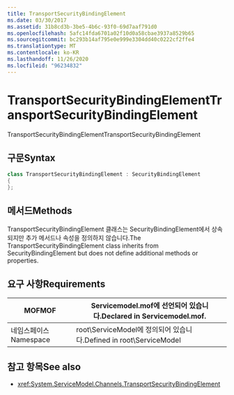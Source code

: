 ```yaml
---
title: TransportSecurityBindingElement
ms.date: 03/30/2017
ms.assetid: 31b8cd3b-3be5-4b6c-93f0-69d7aaf791d0
ms.openlocfilehash: 5afc14fda6701a02f10d0a58cbae3937a8529b65
ms.sourcegitcommit: bc293b14af795e0e999e3304dd40c0222cf2ffe4
ms.translationtype: MT
ms.contentlocale: ko-KR
ms.lasthandoff: 11/26/2020
ms.locfileid: "96234832"
---
```

# <a name="transportsecuritybindingelement"></a><span data-ttu-id="368a3-102">TransportSecurityBindingElement</span><span class="sxs-lookup"><span data-stu-id="368a3-102">TransportSecurityBindingElement</span></span>

<span data-ttu-id="368a3-103">TransportSecurityBindingElement</span><span class="sxs-lookup"><span data-stu-id="368a3-103">TransportSecurityBindingElement</span></span>  
  
## <a name="syntax"></a><span data-ttu-id="368a3-104">구문</span><span class="sxs-lookup"><span data-stu-id="368a3-104">Syntax</span></span>  
  
```csharp
class TransportSecurityBindingElement : SecurityBindingElement  
{  
};  
```  
  
## <a name="methods"></a><span data-ttu-id="368a3-105">메서드</span><span class="sxs-lookup"><span data-stu-id="368a3-105">Methods</span></span>  

 <span data-ttu-id="368a3-106">TransportSecurityBindingElement 클래스는 SecurityBindingElement에서 상속되지만 추가 메서드나 속성을 정의하지 않습니다.</span><span class="sxs-lookup"><span data-stu-id="368a3-106">The TransportSecurityBindingElement class inherits from SecurityBindingElement but does not define additional methods or properties.</span></span>  
  
## <a name="requirements"></a><span data-ttu-id="368a3-107">요구 사항</span><span class="sxs-lookup"><span data-stu-id="368a3-107">Requirements</span></span>  
  
|<span data-ttu-id="368a3-108">MOF</span><span class="sxs-lookup"><span data-stu-id="368a3-108">MOF</span></span>|<span data-ttu-id="368a3-109">Servicemodel.mof에 선언되어 있습니다.</span><span class="sxs-lookup"><span data-stu-id="368a3-109">Declared in Servicemodel.mof.</span></span>|  
|---------|-----------------------------------|  
|<span data-ttu-id="368a3-110">네임스페이스</span><span class="sxs-lookup"><span data-stu-id="368a3-110">Namespace</span></span>|<span data-ttu-id="368a3-111">root\ServiceModel에 정의되어 있습니다.</span><span class="sxs-lookup"><span data-stu-id="368a3-111">Defined in root\ServiceModel</span></span>|  
  
## <a name="see-also"></a><span data-ttu-id="368a3-112">참고 항목</span><span class="sxs-lookup"><span data-stu-id="368a3-112">See also</span></span>

- <xref:System.ServiceModel.Channels.TransportSecurityBindingElement>
